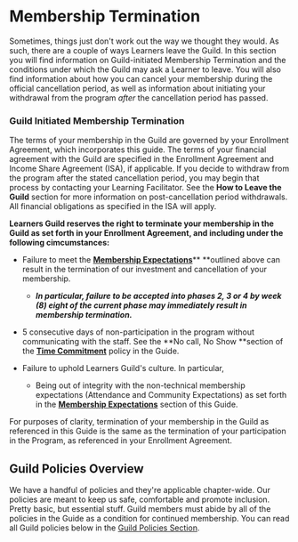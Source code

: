 # **Membership Termination**

Sometimes, things just don't work out the way we thought they would. As such, there are a couple of ways Learners leave the Guild. In this section you will find information on Guild-initiated Membership Termination and the conditions under which the Guild may ask a Learner to leave. You will also find information about how you can cancel your membership during the official cancellation period, as well as information about initiating your withdrawal from the program _after_ the cancellation period has passed.   

### Guild Initiated Membership Termination

The terms of your membership in the Guild are governed by your Enrollment Agreement, which incorporates this guide. The terms of your financial agreement with the Guild are specified in the Enrollment Agreement and Income Share Agreement \(ISA\), if applicable. If you decide to withdraw from the program after the stated cancellation period, you may begin that process by contacting your Learning Facilitator. See the **How to Leave the Guild** section for more information on post-cancellation period withdrawals. All financial obligations as specified in the ISA will apply.

**Learners Guild reserves the right to terminate your membership in the Guild as set forth in your Enrollment Agreement, and including under the following cimcumstances:**

* Failure to meet the [**Membership Expectations**](/General/Membership/membership-expectations.md)** **outlined above can result in the termination of our investment and cancellation of your membership.

  * _**In particular, failure to be accepted into phases 2, 3 or 4 by week \(8\) eight of the current phase may immediately result in membership termination.**_

* 5 consecutive days of non-participation in the program without communicating with the staff. See the **No call, No Show **section of the [**Time Commitment**](//Policies/Time_Commitment.md) policy in the Guide.

* Failure to uphold Learners Guild's culture. In particular,

  * Being out of integrity with the non-technical membership expectations \(Attendance and Community Expectations\) as set forth in the [**Membership Expectations**](/General/Membership/membership-expectations.md) section of this Guide.

For purposes of clarity, termination of your membership in the Guild as referenced in this Guide is the same as the termination of your participation in the Program, as referenced in your Enrollment Agreement.

## **Guild Policies Overview**

We have a handful of policies and they're applicable chapter-wide. Our policies are meant to keep us safe, comfortable and promote inclusion. Pretty basic, but essential stuff. Guild members must abide by all of the policies in the Guide as a condition for continued membership. You can read all Guild policies below in the [Guild Policies Section](/Policies/README.md).

